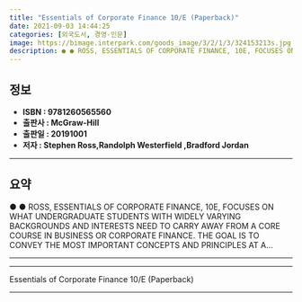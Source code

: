 ```yaml
---
title: "Essentials of Corporate Finance 10/E (Paperback)"
date: 2021-09-03 14:44:25
categories: [외국도서, 경영-인문]
image: https://bimage.interpark.com/goods_image/3/2/1/3/324153213s.jpg
description: ● ● ROSS, ESSENTIALS OF CORPORATE FINANCE, 10E, FOCUSES ON WHAT UNDERGRADUATE STUDENTS WITH WIDELY VARYING BACKGROUNDS AND INTERESTS NEED TO CARRY AWAY FROM A
---
```


## **정보**

- **ISBN : 9781260565560**
- **출판사 : McGraw-Hill**
- **출판일 : 20191001**
- **저자 : Stephen Ross,Randolph Westerfield ,Bradford Jordan**

------



## **요약**

●  ●  ROSS, ESSENTIALS OF CORPORATE FINANCE, 10E, FOCUSES ON WHAT UNDERGRADUATE STUDENTS WITH WIDELY VARYING BACKGROUNDS AND INTERESTS NEED TO CARRY AWAY FROM A CORE COURSE IN BUSINESS OR CORPORATE FINANCE. THE GOAL IS TO CONVEY THE MOST IMPORTANT CONCEPTS AND PRINCIPLES AT A... 

------



------


Essentials of Corporate Finance 10/E (Paperback) 

------


